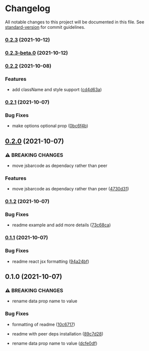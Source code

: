 # Changelog

All notable changes to this project will be documented in this file. See [standard-version](https://github.com/conventional-changelog/standard-version) for commit guidelines.

### [0.2.3](https://github.com/iamchathu/react-jsbarcode/compare/v0.2.3-beta.0...v0.2.3) (2021-10-12)

### [0.2.3-beta.0](https://github.com/iamchathu/react-jsbarcode/compare/v0.2.2...v0.2.3-beta.0) (2021-10-12)

### [0.2.2](https://github.com/iamchathu/react-jsbarcode/compare/v0.2.1...v0.2.2) (2021-10-08)

### Features

- add className and style support ([cd4d63a](https://github.com/iamchathu/react-jsbarcode/commit/cd4d63ac6a42ba2401f95898c548c318aed7dca3))

### [0.2.1](https://github.com/iamchathu/react-jsbarcode/compare/v0.2.0...v0.2.1) (2021-10-07)

### Bug Fixes

- make options optional prop ([0bc6f4b](https://github.com/iamchathu/react-jsbarcode/commit/0bc6f4b3cb41efbc97f71495f2f9f8f40775353e))

## [0.2.0](https://github.com/iamchathu/react-jsbarcode/compare/v0.1.2...v0.2.0) (2021-10-07)

### ⚠ BREAKING CHANGES

- move jsbarcode as dependacy rather than peer

### Features

- move jsbarcode as dependacy rather than peer ([4730d31](https://github.com/iamchathu/react-jsbarcode/commit/4730d3167ae6c2fff2451b7083862069bbd674a6))

### [0.1.2](https://github.com/iamchathu/react-jsbarcode/compare/v0.1.1...v0.1.2) (2021-10-07)

### Bug Fixes

- readme example and add more details ([73c68ca](https://github.com/iamchathu/react-jsbarcode/commit/73c68ca46dac183b53b02a581550feddc3995d9e))

### [0.1.1](https://github.com/iamchathu/react-jsbarcode/compare/v0.1.0...v0.1.1) (2021-10-07)

### Bug Fixes

- readme react jsx formatting ([94a24bf](https://github.com/iamchathu/react-jsbarcode/commit/94a24bf833cd79e254806c7e46bae51ad94e8c0a))

## 0.1.0 (2021-10-07)

### ⚠ BREAKING CHANGES

- rename data prop name to value

### Bug Fixes

- formatting of readme ([10c6717](https://github.com/iamchathu/react-jsbarcode/commit/10c6717f3c88924dc723bcec181e9424928294ca))
- readme with peer deps installation ([89c7d28](https://github.com/iamchathu/react-jsbarcode/commit/89c7d28ad9a83eb818540d5db1c13884ae55fd1c))

- rename data prop name to value ([dcfe0df](https://github.com/iamchathu/react-jsbarcode/commit/dcfe0dff3e2ade242b5ce8ef2338cd8422ace03f))
